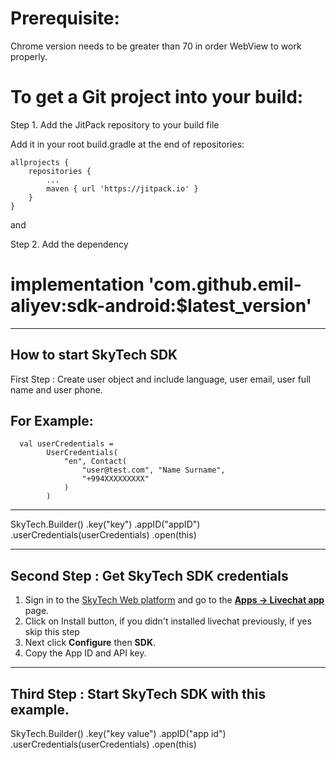 # Prerequisite:

Chrome version needs to be greater than 70 in order WebView to work properly.

# To get a Git project into your build:

Step 1. Add the JitPack repository to your build file

Add it in your root build.gradle at the end of repositories:

	allprojects {
		repositories {
			...
			maven { url 'https://jitpack.io' }
		}
	}
  
  and
  
  Step 2. Add the dependency

 
# implementation 'com.github.emil-aliyev:sdk-android:$latest_version'

-----------------------------------------------------------

How to start SkyTech SDK
----------------------

First Step : Create user object and include  language, user email, user full name and user phone.

For Example:
----------------------------
      val userCredentials =
            UserCredentials(
                "en", Contact(
                    "user@test.com", "Name Surname",
                    "+994XXXXXXXXX"
                )
            )
 -----------------------------------
 
   SkyTech.Builder()
            .key("key")
            .appID("appID")
            .userCredentials(userCredentials)
            .open(this)
	    
 -----------------------------------

Second Step : Get SkyTech SDK credentials 
----------------------------------------

1.  Sign in to the  [SkyTech Web platform](https://pre-web.kapitalbank.az)  and go to the  [**Apps -> Livechat app**](https://pre-web.kapitalbank.az/apps/webchat)  page.
2.  Click on Install button, if you didn't installed livechat previously, if yes skip this step
3.  Next click  **Configure**  then  **SDK**.
4.  Copy the App ID and API key.  
----------------------------------------

Third Step : Start SkyTech SDK with this example.
-----------------------------------------------

 SkyTech.Builder()
                .key("key value")
                .appID("app id")
                .userCredentials(userCredentials)
                .open(this)
